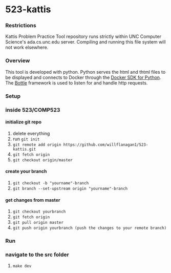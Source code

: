 # 523-kattis

### Restrictions
Kattis Problem Practice Tool repository runs strictly within UNC Computer Science's ada.cs.unc.edu server. Compiling and running this file system will not work elsewhere. 

### Overview
This tool is developed with python. Python serves the html and thtml files to be displayed and connects to Docker through the [Docker SDK for Python](https://docker-py.readthedocs.io/en/stable/). The [Bottle](https://bottlepy.org/docs/dev/) framework is used to listen for and handle http requests. 

### Setup
### inside 523/COMP523
  #### initialize git repo
  1. delete everything
  2. run ```git init```
  3. ```git remote add origin https://github.com/willflanagan1/523-kattis.git```
  4. ```git fetch origin```
  5. ```git checkout origin/master```

  #### create your branch
  1. ```git checkout -b "yourname"-branch```
  2. ```git branch --set-upstream origin "yourname"-branch```

  #### get changes from master
  1. ```git checkout yourbranch```
  2. ```git fetch origin```
  3. ```git pull origin master```
  4. ```git push origin yourbranch (push the changes to your remote branch)```


### Run
  ### navigate to the src folder
  1. ```make dev```
